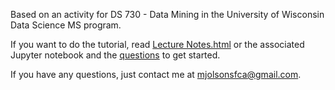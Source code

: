 Based on an activity for DS 730 - Data Mining in the University of Wisconsin Data Science MS program.

If you want to do the tutorial, read [Lecture Notes.html](/Lecture%20Notes.html) or the associated Jupyter notebook
and the [questions](/questions.txt) to get started.

If you have any questions, just contact me at mjolsonsfca@gmail.com.
